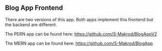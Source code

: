 ## Blog App Frontend

There are two versions of this app. Both apps implement this frontend but the backend are different. 

The PERN app can be found here: https://github.com/S-Makrod/BlogAppV2

The MERN app can be found here: https://github.com/S-Makrod/BlogApp
